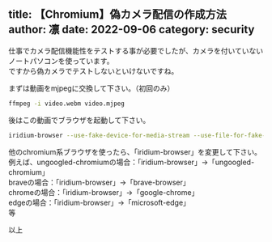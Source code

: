 title: 【Chromium】偽カメラ配信の作成方法
author: 凛
date: 2022-09-06
category: security
----
仕事でカメラ配信機能性をテストする事が必要でしたが、カメラを付いていないノートパソコンを使っています。\
ですから偽カメラでテストしないといけないですね。

まずは動画をmjpegに交換して下さい。（初回のみ）

```sh
ffmpeg -i video.webm video.mjpeg
```

後はこの動画でブラウザを起動して下さい。

```sh
iridium-browser --use-fake-device-for-media-stream --use-file-for-fake-video-capture=video.mjpeg
```

他のchromium系ブラウザを使ったら、「iridium-browser」を変更して下さい。\
例えば、ungoogled-chromiumの場合：「iridium-browser」→「ungoogled-chromium」\
braveの場合：「iridium-browser」→「brave-browser」\
chromeの場合：「iridium-browser」→「google-chrome」\
edgeの場合：「iridium-browser」→「microsoft-edge」\
等

以上
